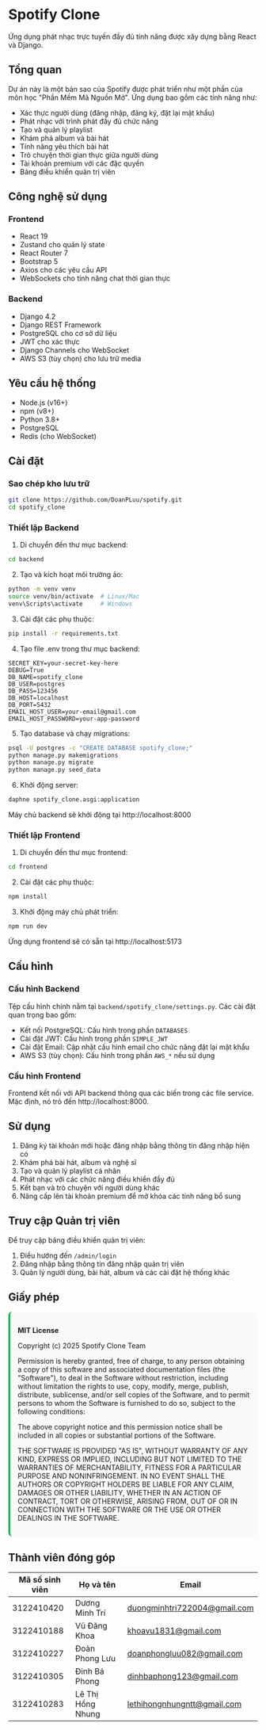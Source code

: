# Spotify Clone

Ứng dụng phát nhạc trực tuyến đầy đủ tính năng được xây dựng bằng React và Django.

## Tổng quan

Dự án này là một bản sao của Spotify được phát triển như một phần của môn học "Phần Mềm Mã Nguồn Mở". Ứng dụng bao gồm các tính năng như:

- Xác thực người dùng (đăng nhập, đăng ký, đặt lại mật khẩu)
- Phát nhạc với trình phát đầy đủ chức năng
- Tạo và quản lý playlist
- Khám phá album và bài hát
- Tính năng yêu thích bài hát
- Trò chuyện thời gian thực giữa người dùng
- Tài khoản premium với các đặc quyền
- Bảng điều khiển quản trị viên

## Công nghệ sử dụng

### Frontend
- React 19
- Zustand cho quản lý state
- React Router 7
- Bootstrap 5
- Axios cho các yêu cầu API
- WebSockets cho tính năng chat thời gian thực

### Backend
- Django 4.2
- Django REST Framework
- PostgreSQL cho cơ sở dữ liệu
- JWT cho xác thực
- Django Channels cho WebSocket
- AWS S3 (tùy chọn) cho lưu trữ media

## Yêu cầu hệ thống

- Node.js (v16+)
- npm (v8+)
- Python 3.8+
- PostgreSQL
- Redis (cho WebSocket)

## Cài đặt

### Sao chép kho lưu trữ
```bash
git clone https://github.com/DoanPLuu/spotify.git
cd spotify_clone
```

### Thiết lập Backend
1. Di chuyển đến thư mục backend:
```bash
cd backend
```

2. Tạo và kích hoạt môi trường ảo:
```bash
python -m venv venv
source venv/bin/activate  # Linux/Mac
venv\Scripts\activate     # Windows
```

3. Cài đặt các phụ thuộc:
```bash
pip install -r requirements.txt
```

4. Tạo file .env trong thư mục backend:
```
SECRET_KEY=your-secret-key-here
DEBUG=True
DB_NAME=spotify_clone
DB_USER=postgres
DB_PASS=123456
DB_HOST=localhost
DB_PORT=5432
EMAIL_HOST_USER=your-email@gmail.com
EMAIL_HOST_PASSWORD=your-app-password
```

5. Tạo database và chạy migrations:
```bash
psql -U postgres -c "CREATE DATABASE spotify_clone;"
python manage.py makemigrations
python manage.py migrate
python manage.py seed_data
```

6. Khởi động server:
```bash
daphne spotify_clone.asgi:application
```
Máy chủ backend sẽ khởi động tại http://localhost:8000

### Thiết lập Frontend
1. Di chuyển đến thư mục frontend:
```bash
cd frontend
```

2. Cài đặt các phụ thuộc:
```bash
npm install
```

3. Khởi động máy chủ phát triển:
```bash
npm run dev
```
Ứng dụng frontend sẽ có sẵn tại http://localhost:5173

## Cấu hình

### Cấu hình Backend
Tệp cấu hình chính nằm tại `backend/spotify_clone/settings.py`. Các cài đặt quan trọng bao gồm:

- Kết nối PostgreSQL: Cấu hình trong phần `DATABASES`
- Cài đặt JWT: Cấu hình trong phần `SIMPLE_JWT`
- Cài đặt Email: Cập nhật cấu hình email cho chức năng đặt lại mật khẩu
- AWS S3 (tùy chọn): Cấu hình trong phần `AWS_*` nếu sử dụng

### Cấu hình Frontend
Frontend kết nối với API backend thông qua các biến trong các file service. Mặc định, nó trỏ đến http://localhost:8000.

## Sử dụng

1. Đăng ký tài khoản mới hoặc đăng nhập bằng thông tin đăng nhập hiện có
2. Khám phá bài hát, album và nghệ sĩ
3. Tạo và quản lý playlist cá nhân
4. Phát nhạc với các chức năng điều khiển đầy đủ
5. Kết bạn và trò chuyện với người dùng khác
6. Nâng cấp lên tài khoản premium để mở khóa các tính năng bổ sung

## Truy cập Quản trị viên

Để truy cập bảng điều khiển quản trị viên:
1. Điều hướng đến `/admin/login`
2. Đăng nhập bằng thông tin đăng nhập quản trị viên
3. Quản lý người dùng, bài hát, album và các cài đặt hệ thống khác

## Giấy phép

<div style="background-color: #f8f9fa; padding: 15px; border-radius: 8px; margin: 10px 0; border-left: 4px solid #1DB954;">
  <p><strong>MIT License</strong></p>
  <p>Copyright (c) 2025 Spotify Clone Team</p>
  
  <p>Permission is hereby granted, free of charge, to any person obtaining a copy of this software and associated documentation files (the "Software"), to deal in the Software without restriction, including without limitation the rights to use, copy, modify, merge, publish, distribute, sublicense, and/or sell copies of the Software, and to permit persons to whom the Software is furnished to do so, subject to the following conditions:</p>
  
  <p>The above copyright notice and this permission notice shall be included in all copies or substantial portions of the Software.</p>
  
  <p>THE SOFTWARE IS PROVIDED "AS IS", WITHOUT WARRANTY OF ANY KIND, EXPRESS OR IMPLIED, INCLUDING BUT NOT LIMITED TO THE WARRANTIES OF MERCHANTABILITY, FITNESS FOR A PARTICULAR PURPOSE AND NONINFRINGEMENT. IN NO EVENT SHALL THE AUTHORS OR COPYRIGHT HOLDERS BE LIABLE FOR ANY CLAIM, DAMAGES OR OTHER LIABILITY, WHETHER IN AN ACTION OF CONTRACT, TORT OR OTHERWISE, ARISING FROM, OUT OF OR IN CONNECTION WITH THE SOFTWARE OR THE USE OR OTHER DEALINGS IN THE SOFTWARE.</p>
</div>

## Thành viên đóng góp

| Mã số sinh viên | Họ và tên         | Email                         |
|-----------------|-------------------|-------------------------------|
| 3122410420      | Dương Minh Trí    | duongminhtri722004@gmail.com  |
| 3122410188      | Vũ Đăng Khoa      | khoavu1831@gmail.com          |
| 3122410227      | Đoàn Phong Lưu    | doanphongluu082@gmail.com     |
| 3122410305      | Đinh Bá Phong     | dinhbaphong123@gmail.com      |
| 3122410283      | Lê Thị Hồng Nhung | lethihongnhungntt@gmail.com   |
